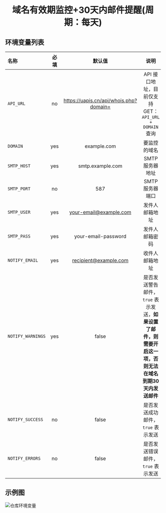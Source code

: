 <div align="center">
<h1 align="center">域名有效期监控+30天内邮件提醒(周期：每天) </h1>
</div>

## 环境变量列表

| 名称            | 必填  | 默认值                             | 说明                               |
|:----------------|:-----:|:--------------------------------:|:----------------------------------:|
| `API_URL`          | no    | https://uapis.cn/api/whois.php?domain=                               | API 接口地址，目前仅支持GET：`API_URL + DOMAIN`查询 |
| `DOMAIN`       | yes    | example.com                               | 要监控的域名  |
| `SMTP_HOST`    | yes    | smtp.example.com                               | SMTP 服务器地址  |
| `SMTP_PORT`    | no    | 587                               | SMTP 服务器端口     |
| `SMTP_USER`    | yes    | your-email@example.com                               | 发件人邮箱地址  |
| `SMTP_PASS`    | yes    | your-email-password                               | 发件人邮箱密码  |
| `NOTIFY_EMAIL` | yes    | recipient@example.com                               | 收件人邮箱地址  |
| `NOTIFY_WARNINGS` | yes  | false                               | 是否发送警告邮件，`true` 表示发送，**如果设置了邮件，则需要开启这一项，否则无法在域名到期30天内发送邮件** |
| `NOTIFY_SUCCESS` | no   | false                               | 是否发送成功邮件，`true` 表示发送 |
| `NOTIFY_ERRORS`  | no   | false                               | 是否发送错误邮件，`true` 表示发送 |


## 示例图

![仓库环境变量](https://s2.loli.net/2024/11/16/FoDvKqjRwOBYgQd.png)